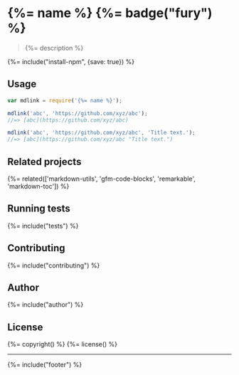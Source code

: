 # {%= name %} {%= badge("fury") %}

> {%= description %}

{%= include("install-npm", {save: true}) %}

## Usage

```js
var mdlink = require('{%= name %}');

mdlink('abc', 'https://github.com/xyz/abc');
//=> [abc](https://github.com/xyz/abc)

mdlink('abc', 'https://github.com/xyz/abc', 'Title text.');
//=> [abc](https://github.com/xyz/abc "Title text.")
```

## Related projects
{%= related(['markdown-utils', 'gfm-code-blocks', 'remarkable', 'markdown-toc']) %}  

## Running tests
{%= include("tests") %}

## Contributing
{%= include("contributing") %}

## Author
{%= include("author") %}

## License
{%= copyright() %}
{%= license() %}

***

{%= include("footer") %}
